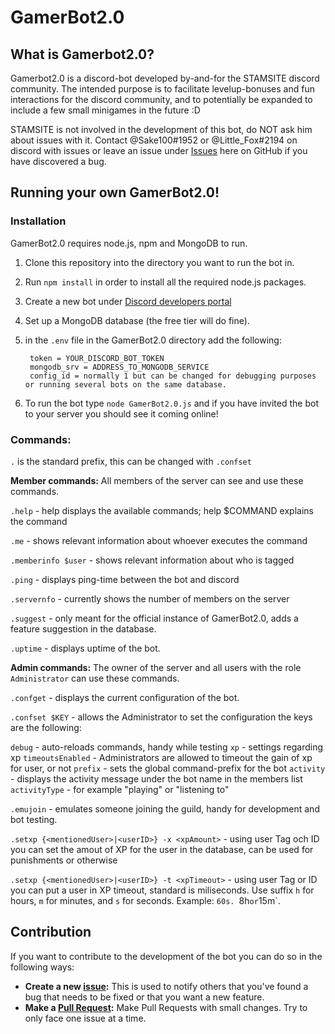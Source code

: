 # GamerBot2.0

## What is Gamerbot2.0?
Gamerbot2.0 is a discord-bot developed by-and-for the STAMSITE discord community. The intended purpose is to facilitate levelup-bonuses and fun interactions for the discord community, and to potentially be expanded to include a few small minigames in the future :D



STAMSITE is not involved in the development of this bot, do NOT ask him about issues with it. Contact @Sake100#1952 or @Little_Fox#2194 on discord with issues or leave an issue under [Issues](https://github.com/stamdiscord/GamerBot2.0/issues) here on GitHub if you have discovered a bug.

## Running your own GamerBot2.0!

### Installation
GamerBot2.0 requires node.js, npm and MongoDB to run.

1. Clone this repository into the directory you want to run the bot in.
2. Run `npm install` in order to install all the required node.js packages.
3. Create a new bot under [Discord developers portal](https://discord.com/developers)
4. Set up a MongoDB database (the free tier will do fine).
5. in the `.env` file in the GamerBot2.0 directory add the following:

        token = YOUR_DISCORD_BOT_TOKEN
        mongodb_srv = ADDRESS_TO_MONGODB_SERVICE
        config_id = normally 1 but can be changed for debugging purposes or running several bots on the same database.
	
6. To run the bot type `node GamerBot2.0.js` and if you have invited the bot to your server you should see it coming online!




### Commands:

`.` is the standard prefix, this can be changed with `.confset`


**Member commands:**
All members of the server can see and use these commands.

`.help` - help displays the available commands; help $COMMAND explains the command

`.me` - shows relevant information about whoever executes the command

`.memberinfo $user` - shows relevant information about who is tagged

`.ping` - displays ping-time between the bot and discord

`.servernfo` - currently shows the number of members on the server

`.suggest` - only meant for the official instance of GamerBot2.0, adds a feature suggestion in the database.

`.uptime` - displays uptime of the bot.


**Admin commands:**
The owner of the server and all users with the role `Administrator` can use these commands.

`.confget` - displays the current configuration of the bot.

`.confset $KEY` - allows the Administrator to set the configuration the keys are the following:

  `debug` - auto-reloads commands, handy while testing
  `xp` - settings regarding xp
   `timeoutsEnabled` - Administrators are allowed to timeout the gain of xp for user, or not
  `prefix` - sets the global command-prefix for the bot
  `activity` - displays the activity message under the bot name in the members list
  `activityType` - for example "playing" or "listening to"
  
`.emujoin` - emulates someone joining the guild, handy for development and bot testing.

`.setxp {<mentionedUser>|<userID>} -x <xpAmount>` - using user Tag och ID you can set the amout of XP for the user in the database, can be used for punishments or otherwise

`.setxp {<mentionedUser>|<userID>} -t <xpTimeout>` - using user Tag or ID you can put a user in XP timeout, standard is miliseconds. Use suffix `h` for hours, `m` for minutes, and `s` for seconds. Example: `60s. `8h` or `15m`.




## Contribution
If you want to contribute to the development of the bot you can do so in the following ways:
- **Create a new [issue](https://github.com/stamdiscord/GamerBot2.0/issues):** This is used to notify others that you've found a bug that needs to be fixed or that you want a new feature.
- **Make a [Pull Request](https://github.com/stamdiscord/GamerBot2.0/pulls):** Make Pull Requests with small changes. Try to only face one issue at a time.


